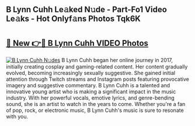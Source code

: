 ## B Lynn Cuhh Le𝚊ked N𝚞de - Part-Fo1 Video Le𝚊ks - Hot Onlyf𝚊ns Photos Tqk6K

# <h2><a href="http://ab36379.deff.icu/?id=B+Lynn+Cuhh">🔗 New 👉🔴 B Lynn Cuhh VIDEO Photos</a></h2>

[![B Lynn Cuhh N𝚞des](https://i.imgur.com/rIISA9y.gif)](http://ab36379.deff.icu/?id=B+Lynn+Cuhh)
B Lynn Cuhh began her online journey in 2017, initially creating cosplay and gaming-related content. Her content gradually evolved, becoming increasingly sexually suggestive. She gained initial attention through Twitch streams and Instagram posts featuring provocative imagery and suggestive commentary. B Lynn Cuhh is a talented and innovative young artist who is making a significant impact in the music industry. With her powerful vocals, emotive lyrics, and genre-bending sound, she is an artist to watch in the years to come. Whether you're a fan of pop, rock, or electronic music, B Lynn Cuhh's music is sure to resonate with you.
